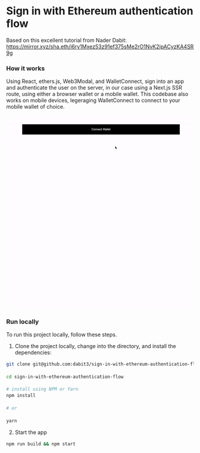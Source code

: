 # Sign in with Ethereum authentication flow

Based on this excellent tutorial from Nader Dabit: https://mirror.xyz/sha.eth/i6ry1Mxez53z91ef375sMe2rO1NvK2ipACyzKA4SR9g
### How it works

Using React, ethers.js, Web3Modal, and WalletConnect, sign into an app and authenticate the user on the server, in our case using a Next.js SSR route, using either a browser wallet or a mobile wallet. This codebase also works on mobile devices, legeraging WalletConnect to connect to your mobile wallet of choice.

![Example of ](demo.gif)

### Run locally

To run this project locally, follow these steps.

1. Clone the project locally, change into the directory, and install the dependencies:

```sh
git clone git@github.com:dabit3/sign-in-with-ethereum-authentication-flow.git

cd sign-in-with-ethereum-authentication-flow

# install using NPM or Yarn
npm install

# or

yarn
```

2. Start the app

```sh
npm run build && npm start
```